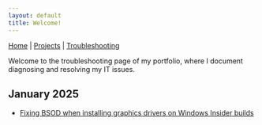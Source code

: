 ```yaml
---
layout: default  
title: Welcome!
---
```


[Home](../index.md) | [Projects](../projects/index.md) | [Troubleshooting](/troubleshooting/index.md)

Welcome to the troubleshooting page of my portfolio, where I document diagnosing and resolving my IT issues.

## January 2025
- [Fixing BSOD when installing graphics drivers on Windows Insider builds](issues/VideoDriverBSOD.md)
